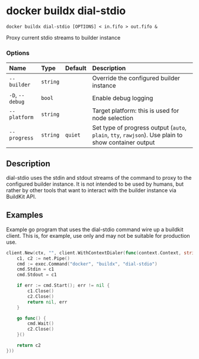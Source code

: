 # docker buildx dial-stdio

```text
docker buildx dial-stdio [OPTIONS] < in.fifo > out.fifo &
```

<!---MARKER_GEN_START-->
Proxy current stdio streams to builder instance

### Options

| Name            | Type     | Default | Description                                                                                         |
|:----------------|:---------|:--------|:----------------------------------------------------------------------------------------------------|
| `--builder`     | `string` |         | Override the configured builder instance                                                            |
| `-D`, `--debug` | `bool`   |         | Enable debug logging                                                                                |
| `--platform`    | `string` |         | Target platform: this is used for node selection                                                    |
| `--progress`    | `string` | `quiet` | Set type of progress output (`auto`, `plain`, `tty`, `rawjson`). Use plain to show container output |


<!---MARKER_GEN_END-->

## Description

dial-stdio uses the stdin and stdout streams of the command to proxy to the
configured builder instance. It is not intended to be used by humans, but
rather by other tools that want to interact with the builder instance via
BuildKit API.

## Examples

Example go program that uses the dial-stdio command wire up a buildkit client.
This is, for example, use only and may not be suitable for production use.

```go
client.New(ctx, "", client.WithContextDialer(func(context.Context, string) (net.Conn, error) {
    c1, c2 := net.Pipe()
    cmd := exec.Command("docker", "buildx", "dial-stdio")
    cmd.Stdin = c1
    cmd.Stdout = c1

    if err := cmd.Start(); err != nil {
        c1.Close()
        c2.Close()
        return nil, err
    }

    go func() {
        cmd.Wait()
        c2.Close()
    }()

    return c2
}))
```
